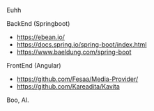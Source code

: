 Euhh


BackEnd (Springboot)
- https://ebean.io/
- https://docs.spring.io/spring-boot/index.html
- https://www.baeldung.com/spring-boot

FrontEnd (Angular)
- https://github.com/Fesaa/Media-Provider/
- https://github.com/Kareadita/Kavita


Boo, AI. 
